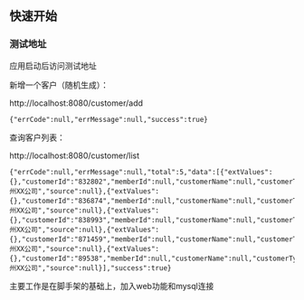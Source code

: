 
## 快速开始


### 测试地址

应用启动后访问测试地址

新增一个客户（随机生成）：

http://localhost:8080/customer/add 

````
{"errCode":null,"errMessage":null,"success":true}
````

查询客户列表：

http://localhost:8080/customer/list 

````
{"errCode":null,"errMessage":null,"total":5,"data":[{"extValues":{},"customerId":"832802","memberId":null,"customerName":null,"customerType":null,"companyName":"杭州XX公司","source":null},{"extValues":{},"customerId":"836874","memberId":null,"customerName":null,"customerType":null,"companyName":"杭州XX公司","source":null},{"extValues":{},"customerId":"838993","memberId":null,"customerName":null,"customerType":null,"companyName":"杭州XX公司","source":null},{"extValues":{},"customerId":"871459","memberId":null,"customerName":null,"customerType":null,"companyName":"杭州XX公司","source":null},{"extValues":{},"customerId":"89538","memberId":null,"customerName":null,"customerType":null,"companyName":"杭州XX公司","source":null}],"success":true}
````

主要工作是在脚手架的基础上，加入web功能和mysql连接